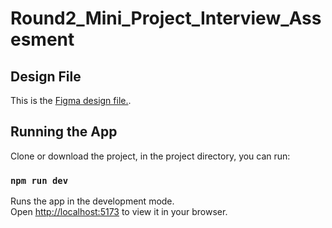 
# Round2_Mini_Project_Interview_Assesment

## Design File
This is the [Figma design file.](https://www.figma.com/file/guCH5e89oEK1dhPcOZP3Ym/Round2_Mini_Project_Interview_Assesment?type=design&node-id=1%3A2&mode=design&t=5ocauSCA4bJLiUTc-1).

## Running the App

Clone or download the project, in the project directory, you can run:

### `npm run dev`

Runs the app in the development mode.\
Open [http://localhost:5173](http://localhost:5173) to view it in your browser.